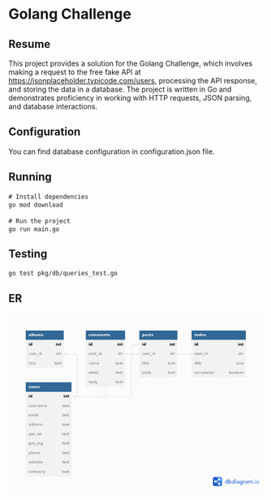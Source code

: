 # Golang Challenge

## Resume
This project provides a solution for the Golang Challenge, which involves making a request to the free fake API at https://jsonplaceholder.typicode.com/users, processing the API response, and storing the data in a database. The project is written in Go and demonstrates proficiency in working with HTTP requests, JSON parsing, and database interactions.

## Configuration
You can find database configuration in configuration.json file.

## Running
```
# Install dependencies
go mod download

# Run the project
go run main.go
```

## Testing
```
go test pkg/db/queries_test.go
```

## ER
![texto alternativo](er-golang_challenge.png)
